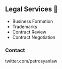 ## Legal Services 🚀 

- Business Formation
- Trademarks 
- Contract Review
- Contract Negotiation

### Contact

twitter.com/petrosyanlaw

